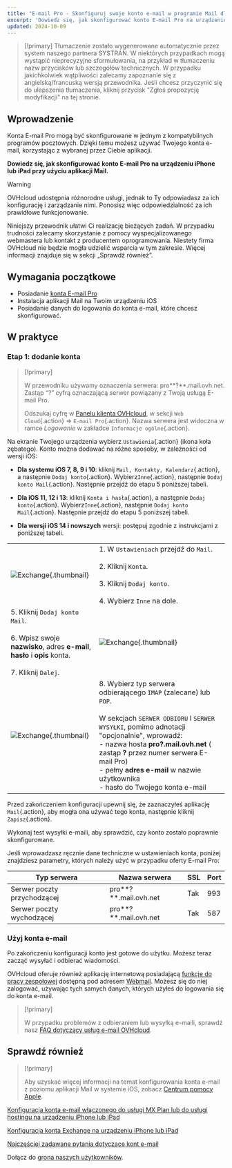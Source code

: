 ```yaml
---
title: "E-mail Pro - Skonfiguruj swoje konto e-mail w programie Mail dla systemu iPhone i iPad"
excerpt: 'Dowiedz się, jak skonfigurować konto E-mail Pro na urządzeniu iPhone lub iPad przy użyciu aplikacji Mail'
updated: 2024-10-09
---
```


> [!primary]
> Tłumaczenie zostało wygenerowane automatycznie przez system naszego partnera SYSTRAN. W niektórych przypadkach mogą wystąpić nieprecyzyjne sformułowania, na przykład w tłumaczeniu nazw przycisków lub szczegółów technicznych. W przypadku jakichkolwiek wątpliwości zalecamy zapoznanie się z angielską/francuską wersją przewodnika. Jeśli chcesz przyczynić się do ulepszenia tłumaczenia, kliknij przycisk "Zgłoś propozycję modyfikacji" na tej stronie.
> 

## Wprowadzenie

Konta E-mail Pro mogą być skonfigurowane w jednym z kompatybilnych programów pocztowych. Dzięki temu możesz używać Twojego konta e-mail, korzystając z wybranej przez Ciebie aplikacji.

**Dowiedz się, jak skonfigurować konto E-mail Pro na urządzeniu iPhone lub iPad przy użyciu aplikacji Mail.**

> [!warning]
>
> OVHcloud udostępnia różnorodne usługi, jednak to Ty odpowiadasz za ich konfigurację i zarządzanie nimi. Ponosisz więc odpowiedzialność za ich prawidłowe funkcjonowanie.
>
> Niniejszy przewodnik ułatwi Ci realizację bieżących zadań. W przypadku trudności zalecamy skorzystanie z pomocy wyspecjalizowanego webmastera lub kontakt z producentem oprogramowania. Niestety firma OVHcloud nie będzie mogła udzielić wsparcia w tym zakresie. Więcej informacji znajduje się w sekcji „Sprawdź również”.
>

## Wymagania początkowe

- Posiadanie [konta E-mail Pro](/links/web/email-pro)
- Instalacja aplikacji Mail na Twoim urządzeniu iOS
- Posiadanie danych do logowania do konta e-mail, które chcesz skonfigurować.

## W praktyce

### Etap 1: dodanie konta

> [!primary]
>
> W przewodniku używamy oznaczenia serwera: pro**?**.mail.ovh.net. Zastąp “?” cyfrą oznaczającą serwer powiązany z Twoją usługą E-mail Pro.
>
> Odszukaj cyfrę w [Panelu klienta OVHcloud](/links/manager), w sekcji `Web Cloud`{.action} =>  `E-mail Pro`{.action}. Nazwa serwera jest widoczna w ramce *Logowanie* w zakładce `Informacje ogólne`{.action}.
>

Na ekranie Twojego urządzenia wybierz `Ustawienia`{.action} (ikona koła zębatego). Konto można dodawać na różne sposoby, w zależności od wersji iOS:

- **Dla systemu iOS 7, 8, 9 i 10**: kliknij `Mail, Kontakty, Kalendarz`{.action}, a następnie `Dodaj konto`{.action}. Wybierz`Inne`{.action}, następnie `Dodaj konto Mail`{.action}. Następnie przejdź do etapu 5 poniższej tabeli.

- **Dla iOS 11, 12 i 13**: kliknij `Konta i hasła`{.action}, a następnie `Dodaj konto`{.action}. Wybierz`Inne`{.action}, następnie `Dodaj konto Mail`{.action}. Następnie przejdź do etapu 5 poniższej tabeli.

- **Dla wersji iOS 14 i nowszych** wersji: postępuj zgodnie z instrukcjami z poniższej tabeli.

| | |
|---|---|
|![Exchange](images/configuration-mail-ios-step01.gif){.thumbnail}|1. W `Ustawieniach` przejdź do `Mail`. <br><br> 2. Kliknij `Konta`.<br><br> 3. Kliknij `Dodaj konto`.<br><br> 4. Wybierz `Inne` na dole.|
|5. Kliknij `Dodaj konto Mail`.<br><br>6. Wpisz swoje **nazwisko**, adres **e-mail**, **hasło** i **opis** konta.<br><br>7. Kliknij `Dalej`.|![Exchange](images/configuration-mailpro-ios-step02.png){.thumbnail}|
|![Exchange](images/configuration-mailpro-ios-step03.png){.thumbnail}|8. Wybierz typ serwera odbierającego `IMAP` (zalecane) lub `POP`.<br><br>W sekcjach `SERWER ODBIORU` I `SERWER WYSYŁKI`, pomimo adnotacji "opcjonalnie", wprowadź: <br>- nazwa hosta **pro?.mail.ovh.net** ( zastąp **?** przez numer serwera E-mail Pro) <br>- pełny **adres e-mail** w nazwie użytkownika <br>- hasło do Twojego konta e-mail|

Przed zakończeniem konfiguracji upewnij się, że zaznaczyłeś aplikację `Mail`{.action}, aby mogła ona używać tego konta, następnie kliknij `Zapisz`{.action}.

Wykonaj test wysyłki e-maili, aby sprawdzić, czy konto zostało poprawnie skonfigurowane.

Jeśli wprowadzasz ręcznie dane techniczne w ustawieniach konta, poniżej znajdziesz parametry, których należy użyć w przypadku oferty E-mail Pro:

|Typ serwera|Nazwa serwera|SSL|Port|
|---|---|---|---|
|Serwer poczty przychodzącej|pro**?**.mail.ovh.net|Tak|993|
|Serwer poczty wychodzącej|pro**?**.mail.ovh.net|Tak|587|

### Użyj konta e-mail

Po zakończeniu konfiguracji konto jest gotowe do użytku. Możesz teraz zacząć wysyłać i odbierać wiadomości.

OVHcloud oferuje również aplikację internetową posiadającą [funkcje do pracy zespołowej](/links/web/emails) dostępną pod adresem [Webmail](/links/web/email). Możesz się do niej zalogować, używając tych samych danych, których użyłeś do logowania się do konta e-mail.

> [!primary]
>
> W przypadku problemów z odbieraniem lub wysyłką e-maili, sprawdź nasz [FAQ dotyczący usług e-mail OVHcloud](/pages/web_cloud/email_and_collaborative_solutions/mx_plan/faq-emails).
>

## Sprawdź również

> [!primary]
>
> Aby uzyskać więcej informacji na temat konfigurowania konta e-mail z poziomu aplikacji Mail w systemie iOS, zobacz [Centrum pomocy Apple](https://support.apple.com/pl-pl/102619).

[Konfiguracja konta e-mail włączonego do usługi MX Plan lub do usługi hostingu na urządzeniu iPhone lub iPad](/pages/web_cloud/email_and_collaborative_solutions/mx_plan/how_to_configure_ios)

[Konfiguracja konta Exchange na urządzeniu iPhone lub iPad](/pages/web_cloud/email_and_collaborative_solutions/microsoft_exchange/how_to_configure_ios)

[Najczęściej zadawane pytania dotyczące kont e-mail](/pages/web_cloud/email_and_collaborative_solutions/mx_plan/faq-emails)

Dołącz do [grona naszych użytkowników](/links/community).